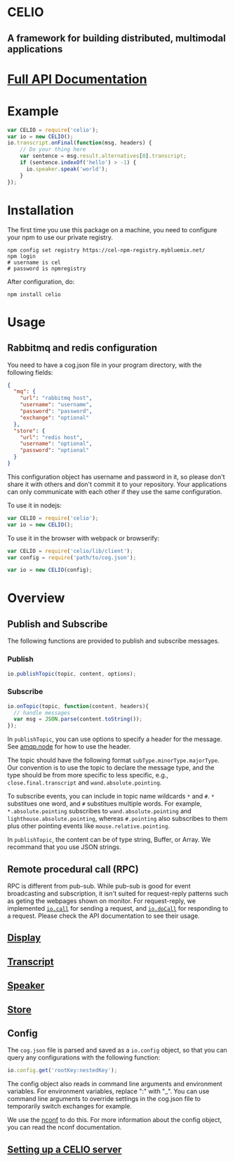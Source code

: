 <h1 class="title"> CELIO </h1>
<h2 class="site-subtitle">A framework for building distributed, multimodal applications</h2>

# [Full API Documentation](https://pages.github.ibm.com/celio/CELIO/CELIO.html)

# Example
```js
var CELIO = require('celio');
var io = new CELIO();
io.transcript.onFinal(function(msg, headers) {
    // Do your thing here
    var sentence = msg.result.alternatives[0].transcript;
    if (sentence.indexOf('hello') > -1) {
      io.speaker.speak('world');
    }
});
```

# Installation
The first time you use this package on a machine, you need to configure your npm to use our private registry. 
```
npm config set registry https://cel-npm-registry.mybluemix.net/
npm login
# username is cel
# password is npmregistry
```

After configuration, do:
```
npm install celio
```

# Usage
## Rabbitmq and redis configuration
You need to have a cog.json file in your program directory, with the following fields:
```json
{
  "mq": {
    "url": "rabbitmq host",
    "username": "username",
    "password": "password",
    "exchange": "optional"
  },
  "store": {
    "url": "redis host",
    "username": "optional",
    "password": "optional"
  }
}
```
This configuration object has username and password in it, 
so please don't share it with others and don't commit it to your repository.
Your applications can only communicate with each other if they use the same configuration.

To use it in nodejs:
```js
var CELIO = require('celio');
var io = new CELIO();
```

To use it in the browser with webpack or browserify:
```js
var CELIO = require('celio/lib/client');
var config = require('path/to/cog.json');

var io = new CELIO(config);
```


# Overview

## Publish and Subscribe
The following functions are provided to publish and subscribe messages.
### Publish
```js
io.publishTopic(topic, content, options);
```
### Subscribe
```js
io.onTopic(topic, function(content, headers){
  // handle messages
  var msg = JSON.parse(content.toString());
});
```
In `publishTopic`, you can use options to specify a header for the message.
See [amqp.node](http://www.squaremobius.net/amqp.node/channel_api.html#channel_publish) for how to use the header.

The topic should have the following format `subType.minorType.majorType`.
Our convention is to use the topic to declare the message type, and the type should be from more specific to less specific, 
e.g., `close.final.transcript` and `wand.absolute.pointing`.

To subscribe events, you can include in topic name wildcards `*` and `#`.
`*` substitues one word, and `#` substitues multiple words.
For example, `*.absolute.pointing` subscribes to `wand.absolute.pointing` and `lighthouse.absolute.pointing`,
whereas `#.pointing` also subscribes to them plus other pointing events like `mouse.relative.pointing`.

In `publishTopic`, the content can be of type string, Buffer, or Array. We recommand that you use JSON strings.

## Remote procedural call (RPC)
RPC is different from pub-sub.
While pub-sub is good for event broadcasting and subscription,
it isn't suited for request-reply patterns such as geting the webpages shown on monitor.
For request-reply, we implemented [`io.call`](https://pages.github.ibm.com/celio/CELIO/CELIO.html#call) for sending a request,
and [`io.doCall`](https://pages.github.ibm.com/celio/CELIO/CELIO.html#doCall) for responding to a request.
Please check the API documentation to see their usage.

## [Display](https://github.ibm.com/celio/CELIO/blob/master/docs/Display.md)

## [Transcript](https://pages.github.ibm.com/celio/CELIO/Transcript.html)

## [Speaker](https://pages.github.ibm.com/celio/CELIO/Speaker.html)

## [Store](https://pages.github.ibm.com/celio/CELIO/Store.html)

## Config
The `cog.json` file is parsed and saved as a `io.config` object, so that you can query any configurations with the following function:
```js
io.config.get('rootKey:nestedKey');
```
The config object also reads in command line arguments and environment variables.
For environment variables, replace ":" with "_". 
You can use command line arguments to override settings in the cog.json file to temporarily switch exchanges for example.

We use the [nconf](https://github.com/indexzero/nconf) to do this.
For more information about the config object, you can read the nconf documentation. 

## [Setting up a CELIO server](https://github.ibm.com/celio/CELIO/blob/master/docs/CELIO%20central%20server%20setup.md)